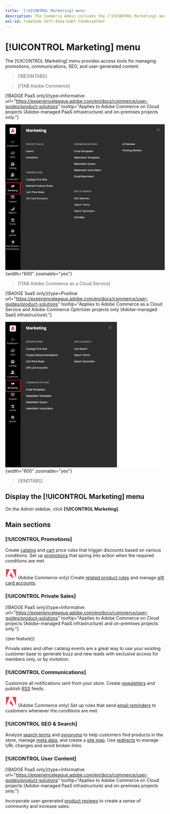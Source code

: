 ```yaml
---
title: '[!UICONTROL Marketing] menu'
description: The Commerce Admin includes the [!UICONTROL Marketing] menu, which provides access tools for managing promotions, communications, SEO, and user-generated content.
exl-id: fc0e554b-1bff-45da-bd6f-73e9b1a4fdef
---
```

# [!UICONTROL Marketing] menu

The [!UICONTROL Marketing] menu provides access tools for managing promotions, communications, SEO, and user-generated content.

>[!BEGINTABS]

>[!TAB Adobe Commerce]

[!BADGE PaaS only]{type=Informative url="https://experienceleague.adobe.com/en/docs/commerce/user-guides/product-solutions" tooltip="Applies to Adobe Commerce on Cloud projects (Adobe-managed PaaS infrastructure) and on-premises projects only."}

![Commerce Admin - Marketing menu](./assets/admin-menu-marketing-ee.png){width="600" zoomable="yes"}

>[!TAB Adobe Commerce as a Cloud Service]

[!BADGE SaaS only]{type=Positive url="https://experienceleague.adobe.com/en/docs/commerce/user-guides/product-solutions" tooltip="Applies to Adobe Commerce as a Cloud Service and Adobe Commerce Optimizer projects only (Adobe-managed SaaS infrastructure)."}

![Commerce Admin - Marketing menu](./assets/admin-menu-marketing-ee-accs.png){width="600" zoomable="yes"}

>[!ENDTABS]

## Display the [!UICONTROL Marketing] menu

On the _Admin_ sidebar, click **[!UICONTROL Marketing]**.

## Main sections

### [!UICONTROL Promotions]

Create [catalog](price-rules-catalog.md) and [cart](price-rules-cart.md) price rules that trigger discounts based on various conditions. Set up [promotions](introduction.md#promotions) that spring into action when the required conditions are met.

![Adobe Commerce](../assets/adobe-logo.svg) (Adobe Commerce only) Create [related product rules](product-related-rules.md) and manage [gift card accounts](../stores-purchase/product-gift-card-accounts.md).

### [!UICONTROL Private Sales]

[!BADGE PaaS only]{type=Informative url="https://experienceleague.adobe.com/en/docs/commerce/user-guides/product-solutions" tooltip="Applies to Adobe Commerce on Cloud projects (Adobe-managed PaaS infrastructure) and on-premises projects only."}

{{ee-feature}}

Private sales and other catalog events are a great way to use your existing customer base to generate buzz and new leads with exclusive access for members only, or by invitation.

### [!UICONTROL Communications]

Customize all notifications sent from your store. Create [newsletters](newsletters.md) and publish [RSS](social-rss.md#rss-feeds) feeds.

![Adobe Commerce](../assets/adobe-logo.svg) (Adobe Commerce only) Set up rules that send [email reminders](email-reminder-rules.md) to customers whenever the conditions are met.

### [!UICONTROL SEO & Search]

Analyze [search terms](../catalog/search-terms.md) and [synonyms](../catalog/search-terms.md#search-synonyms) to help customers find products in the store, manage [meta data](meta-data.md), and create a [site map](sitemap-xml.md). Use [redirects](url-rewrite.md) to manage URL changes and avoid broken links.

### [!UICONTROL User Content]

[!BADGE PaaS only]{type=Informative url="https://experienceleague.adobe.com/en/docs/commerce/user-guides/product-solutions" tooltip="Applies to Adobe Commerce on Cloud projects (Adobe-managed PaaS infrastructure) and on-premises projects only."}

Incorporate user-generated [product reviews](product-reviews.md) to create a sense of community and increase sales.
